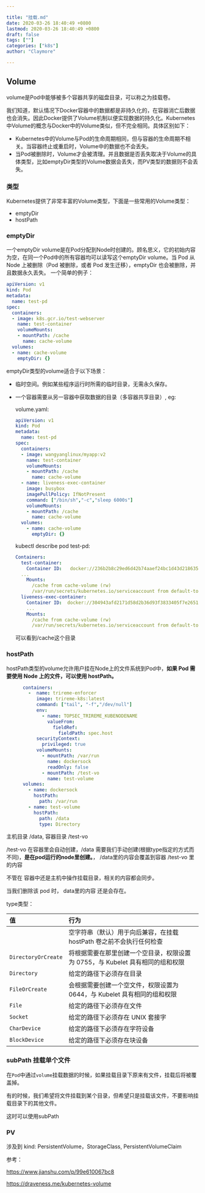 ```yaml
---

title: "挂载.md"
date: 2020-03-26 18:40:49 +0800
lastmod: 2020-03-26 18:40:49 +0800
draft: false
tags: [""]
categories: ["k8s"]
author: "Claymore"

---
```

## Volume

volume是Pod中能够被多个容器共享的磁盘目录，可以称之为挂载卷。

我们知道，默认情况下Docker容器中的数据都是非持久化的，在容器消亡后数据也会消失。因此Docker提供了Volume机制以便实现数据的持久化。Kubernetes中Volume的概念与Docker中的Volume类似，但不完全相同。具体区别如下：

- Kubernetes中的Volume与Pod的生命周期相同，但与容器的生命周期不相关。当容器终止或重启时，Volume中的数据也不会丢失。
- 当Pod被删除时，Volume才会被清理。并且数据是否丢失取决于Volume的具体类型，比如emptyDir类型的Volume数据会丢失，而PV类型的数据则不会丢失。



### 类型

Kubernetes提供了非常丰富的Volume类型，下面是一些常用的Volume类型：

- emptyDir
- hostPath



### emptyDir

一个emptyDir volume是在Pod分配到Node时创建的。顾名思义，它的初始内容为空，在同一个Pod中的所有容器均可以读写这个emptyDir volume。当 Pod 从 Node 上被删除（Pod 被删除，或者 Pod 发生迁移），emptyDir 也会被删除，并且数据永久丢失。
 一个简单的例子：

```yaml
apiVersion: v1
kind: Pod
metadata:
  name: test-pd
spec:
  containers:
  - image: k8s.gcr.io/test-webserver
    name: test-container
    volumeMounts:
    - mountPath: /cache
      name: cache-volume
  volumes:
  - name: cache-volume
    emptyDir: {}
```

emptyDir类型的volume适合于以下场景：

- 临时空间。例如某些程序运行时所需的临时目录，无需永久保存。

- 一个容器需要从另一容器中获取数据的目录（多容器共享目录）, eg:

  volume.yaml:

  ``` yaml
  apiVersion: v1
  kind: Pod
  metadata:
    name: test-pd
  spec:
    containers:
    - image: wangyanglinux/myapp:v2
      name: test-container
      volumeMounts:
      - mountPath: /cache
        name: cache-volume
    - name: liveness-exec-container
      image: busybox
      imagePullPolicy: IfNotPresent
      command: ["/bin/sh","-c","sleep 6000s"]
      volumeMounts:
      - mountPath: /cache
        name: cache-volume
    volumes:
      - name: cache-volume
        emptyDir: {}
  ```

  kubectl describe pod test-pd:

  ``` yaml
  Containers:
    test-container:
      Container ID:   docker://236b2b8c29ed6d42b74aaef24bc1d43d21863598c7c5a5cd19b9fc953993c7c0
  	...
      Mounts:
        /cache from cache-volume (rw)
        /var/run/secrets/kubernetes.io/serviceaccount from default-token-6wcrh (ro)
    liveness-exec-container:
      Container ID:  docker://304943afd2171d58d2b36d93f3833405f7e2651ffb67ad807adaf80c8a6fd330
      ...
      Mounts:
        /cache from cache-volume (rw)
        /var/run/secrets/kubernetes.io/serviceaccount from default-token-6wcrh (ro)
  ```

  可以看到/cache这个目录





### hostPath

hostPath类型的volume允许用户挂在Node上的文件系统到Pod中，**如果 Pod 需要使用 Node 上的文件，可以使用 hostPath。**

``` yaml
      containers:
        -  name: trireme-enforcer
           image: trireme-k8s:latest
           command: ["tail", "-f","/dev/null"]
           env:
             - name: TOPSEC_TRIREME_KUBENODENAME
               valueFrom:
                 fieldRef:
                   fieldPath: spec.host
           securityContext:
             privileged: true
           volumeMounts:
             - mountPath: /var/run
               name: dockersock
               readOnly: false
             - mountPath: /test-vo
               name: test-volume
      volumes:
        - name: dockersock
          hostPath:
            path: /var/run
        - name: test-volume
          hostPath:
            path: /data
            type: Directory
```

主机目录 /data,  容器目录 /test-vo

/test-vo 在容器里会自动创建，/data 需要我们手动创建(根据type指定的方式而不同)，**是在pod运行的node里创建。**， /data里的内容会覆盖到容器 /test-vo 里的内容

不管在 容器中还是主机中操作挂载目录，相关的内容都会同步。

当我们删除该 pod 时， data里的内容 还是会存在。

type类型：

| 值                  | 行为                                                         |
| :------------------ | :----------------------------------------------------------- |
|                     | 空字符串（默认）用于向后兼容，在挂载 hostPath 卷之前不会执行任何检查 |
| `DirectoryOrCreate` | 将根据需要在那里创建一个空目录，权限设置为 0755，与 Kubelet 具有相同的组和权限 |
| `Directory`         | 给定的路径下必须存在目录                                     |
| `FileOrCreate`      | 会根据需要创建一个空文件，权限设置为 0644，与 Kubelet 具有相同的组和权限 |
| `File`              | 给定的路径下必须存在文件                                     |
| `Socket`            | 给定的路径下必须存在 UNIX 套接字                             |
| `CharDevice`        | 给定的路径下必须存在字符设备                                 |
| `BlockDevice`       | 给定的路径下必须存在块设备                                   |



### subPath  挂载单个文件

在`Pod`中通过`volume`挂载数据的时候，如果挂载目录下原来有文件，挂载后将被覆盖掉。

有的时候，我们希望将文件挂载到某个目录，但希望只是挂载该文件，不要影响挂载目录下的其他文件。

这时可以使用subPath



### PV

涉及到 kind: PersistentVolume，StorageClass, PersistentVolumeClaim

参考：

https://www.jianshu.com/p/99e610067bc8

https://draveness.me/kubernetes-volume

